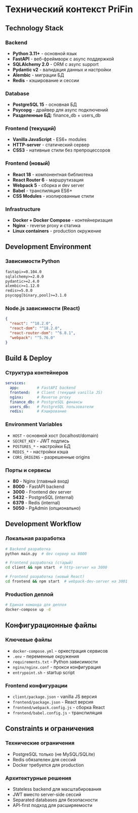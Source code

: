 # Технический контекст PriFin

## Technology Stack

### Backend
- **Python 3.11+** - основной язык
- **FastAPI** - веб-фреймворк с async поддержкой
- **SQLAlchemy 2.0** - ORM с async support
- **Pydantic v2** - валидация данных и настройки
- **Alembic** - миграции БД
- **Redis** - кэширование и сессии

### Database
- **PostgreSQL 15** - основная БД
- **Psycopg** - драйвер для async подключений
- **Разделенные БД**: finance_db + users_db

### Frontend (текущий)
- **Vanilla JavaScript** - ES6+ modules
- **HTTP-server** - статический сервер
- **CSS3** - нативные стили без препроцессоров

### Frontend (новый)
- **React 18** - компонентная библиотека
- **React Router 6** - маршрутизация
- **Webpack 5** - сборка и dev server
- **Babel** - транспиляция ES6+
- **CSS Modules** - изолированные стили

### Infrastructure
- **Docker + Docker Compose** - контейнеризация
- **Nginx** - reverse proxy и статика
- **Linux containers** - production окружение

## Development Environment

### Зависимости Python
```txt
fastapi>=0.104.0
sqlalchemy>=2.0.0
pydantic>=2.4.0
alembic>=1.12.0
redis>=5.0.0
psycopg[binary,pool]>=3.1.0
```

### Node.js зависимости (React)
```json
{
  "react": "^18.2.0",
  "react-dom": "^18.2.0", 
  "react-router-dom": "^6.8.1",
  "webpack": "^5.76.0"
}
```

## Build & Deploy

### Структура контейнеров
```yaml
services:
  app:        # FastAPI backend
  frontend:   # Client (текущий vanilla JS)
  nginx:      # Reverse proxy
  finance_db: # PostgreSQL финансы
  users_db:   # PostgreSQL пользователи
  redis:      # Кэширование
```

### Environment Variables
- `HOST` - основной хост (localhost/domain)
- `SECRET_KEY` - JWT подпись
- `POSTGRES_*` - настройки БД
- `REDIS_*` - настройки кэша
- `CORS_ORIGINS` - разрешенные origins

### Порты и сервисы
- **80** - Nginx (главный вход)
- **8000** - FastAPI backend
- **3000** - Frontend dev server
- **5432** - PostgreSQL (internal)
- **6379** - Redis (internal)
- **5050** - PgAdmin (опционально)

## Development Workflow

### Локальная разработка
```bash
# Backend разработка
python main.py  # dev сервер на 8000

# Frontend разработка (старый)
cd client && npm start  # http-server на 3000

# Frontend разработка (новый React)
cd frontend && npm start  # webpack-dev-server на 3001
```

### Production деплой
```bash
# Единая команда для деплоя
docker-compose up -d
```

## Конфигурационные файлы

### Ключевые файлы
- `docker-compose.yml` - оркестрация сервисов
- `.env` - переменные окружения
- `requirements.txt` - Python зависимости
- `nginx/nginx.conf` - прокси конфигурация
- `entrypoint.sh` - startup script

### Frontend конфигурации
- `client/package.json` - vanilla JS версия
- `frontend/package.json` - React версия
- `frontend/webpack.config.js` - сборка React
- `frontend/babel.config.js` - транспиляция

## Constraints и ограничения

### Технические ограничения
- PostgreSQL только (не MySQL/SQLite)
- Redis обязателен для сессий
- Docker требуется для production

### Архитектурные решения
- Stateless backend для масштабирования
- JWT вместо server-side сессий
- Separated databases для безопасности
- API-first подход для расширяемости 
 
 
 